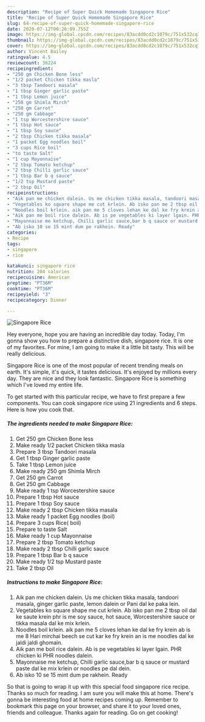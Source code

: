 ```yaml
---
description: "Recipe of Super Quick Homemade Singapore Rice"
title: "Recipe of Super Quick Homemade Singapore Rice"
slug: 64-recipe-of-super-quick-homemade-singapore-rice
date: 2020-07-12T00:26:09.755Z
image: https://img-global.cpcdn.com/recipes/83acdd0cd2c1079c/751x532cq70/singapore-rice-recipe-main-photo.jpg
thumbnail: https://img-global.cpcdn.com/recipes/83acdd0cd2c1079c/751x532cq70/singapore-rice-recipe-main-photo.jpg
cover: https://img-global.cpcdn.com/recipes/83acdd0cd2c1079c/751x532cq70/singapore-rice-recipe-main-photo.jpg
author: Vincent Bailey
ratingvalue: 4.5
reviewcount: 36224
recipeingredient:
- "250 gm Chicken Bone less"
- "1/2 packet Chicken tikka masla"
- "3 tbsp Tandoori masala"
- "1 tbsp Ginger garlic paste"
- "1 tbsp Lemon juice"
- "250 gm Shimla Mirch"
- "250 gm Carrot"
- "250 gm Cabbage"
- "1 tsp Worcestershire sauce"
- "1 tbsp Hot sauce"
- "1 tbsp Soy sauce"
- "2 tbsp Chicken tikka masala"
- "1 packet Egg noodles boil"
- "3 cups Rice boil"
- "to taste Salt"
- "1 cup Mayonnaise"
- "2 tbsp Tomato ketchup"
- "2 tbsp Chilli garlic sauce"
- "1 tbsp Bar b q sauce"
- "1/2 tsp Mustard paste"
- "2 tbsp Oil"
recipeinstructions:
- "Aik pan me chicken dalein. Us me chicken tikka masala, tandoori masala, ginger garlic paste, lemon dalein or Pani dal ke paka lein."
- "Vegetables ko square shape me cut krlein. Ab isko pan me 2 tbsp oil dal ke saute krein phr is me soy sauce, hot sauce, Worcestershire sauce or tikka masala dal ke mix krlein."
- "Noodles boil krlein. aik pan me 5 cloves lehan ke dal ke fry krein ab is me 8 Hari mirchai beech se cut kar ke fry krein an is me noodles dal ke jaldi jaldi ghomain."
- "Aik pan me boil rice dalein. Ab is pe vegetables ki layer lgain. PHR chicken ki PHR noodles dalein."
- "Mayonnaise me ketchup, Chilli garlic sauce,bar b q sauce or mustard paste dal ke mix krlein or noodles pe dal dein."
- "Ab isko 10 se 15 mint dum pe rakhein. Ready"
categories:
- Recipe
tags:
- singapore
- rice

katakunci: singapore rice 
nutrition: 204 calories
recipecuisine: American
preptime: "PT36M"
cooktime: "PT36M"
recipeyield: "3"
recipecategory: Dinner

---
```



![Singapore Rice](https://img-global.cpcdn.com/recipes/83acdd0cd2c1079c/751x532cq70/singapore-rice-recipe-main-photo.jpg)

Hey everyone, hope you are having an incredible day today. Today, I'm gonna show you how to prepare a distinctive dish, singapore rice. It is one of my favorites. For mine, I am going to make it a little bit tasty. This will be really delicious.



Singapore Rice is one of the most popular of recent trending meals on earth. It's simple, it's quick, it tastes delicious. It's enjoyed by millions every day. They are nice and they look fantastic. Singapore Rice is something which I've loved my entire life.


To get started with this particular recipe, we have to first prepare a few components. You can cook singapore rice using 21 ingredients and 6 steps. Here is how you cook that.

<!--inarticleads1-->

##### The ingredients needed to make Singapore Rice:

1. Get 250 gm Chicken Bone less
1. Make ready 1/2 packet Chicken tikka masla
1. Prepare 3 tbsp Tandoori masala
1. Get 1 tbsp Ginger garlic paste
1. Take 1 tbsp Lemon juice
1. Make ready 250 gm Shimla Mirch
1. Get 250 gm Carrot
1. Get 250 gm Cabbage
1. Make ready 1 tsp Worcestershire sauce
1. Prepare 1 tbsp Hot sauce
1. Prepare 1 tbsp Soy sauce
1. Make ready 2 tbsp Chicken tikka masala
1. Make ready 1 packet Egg noodles (boil)
1. Prepare 3 cups Rice( boil)
1. Prepare to taste Salt
1. Make ready 1 cup Mayonnaise
1. Prepare 2 tbsp Tomato ketchup
1. Make ready 2 tbsp Chilli garlic sauce
1. Prepare 1 tbsp Bar b q sauce
1. Make ready 1/2 tsp Mustard paste
1. Take 2 tbsp Oil




<!--inarticleads2-->

##### Instructions to make Singapore Rice:

1. Aik pan me chicken dalein. Us me chicken tikka masala, tandoori masala, ginger garlic paste, lemon dalein or Pani dal ke paka lein.
1. Vegetables ko square shape me cut krlein. Ab isko pan me 2 tbsp oil dal ke saute krein phr is me soy sauce, hot sauce, Worcestershire sauce or tikka masala dal ke mix krlein.
1. Noodles boil krlein. aik pan me 5 cloves lehan ke dal ke fry krein ab is me 8 Hari mirchai beech se cut kar ke fry krein an is me noodles dal ke jaldi jaldi ghomain.
1. Aik pan me boil rice dalein. Ab is pe vegetables ki layer lgain. PHR chicken ki PHR noodles dalein.
1. Mayonnaise me ketchup, Chilli garlic sauce,bar b q sauce or mustard paste dal ke mix krlein or noodles pe dal dein.
1. Ab isko 10 se 15 mint dum pe rakhein. Ready




So that is going to wrap it up with this special food singapore rice recipe. Thanks so much for reading. I am sure you will make this at home. There's gonna be interesting food at home recipes coming up. Remember to bookmark this page on your browser, and share it to your loved ones, friends and colleague. Thanks again for reading. Go on get cooking!
